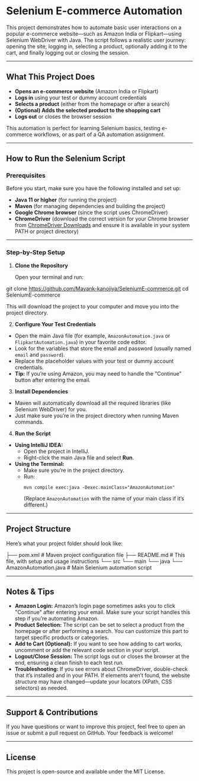 # Selenium E-commerce Automation

This project demonstrates how to automate basic user interactions on a popular e-commerce website—such as Amazon India or Flipkart—using Selenium WebDriver with Java. The script follows a realistic user journey: opening the site, logging in, selecting a product, optionally adding it to the cart, and finally logging out or closing the session.

---

## What This Project Does

- **Opens an e-commerce website** (Amazon India or Flipkart)
- **Logs in** using your test or dummy account credentials
- **Selects a product** (either from the homepage or after a search)
- **(Optional) Adds the selected product to the shopping cart**
- **Logs out** or closes the browser session

This automation is perfect for learning Selenium basics, testing e-commerce workflows, or as part of a QA automation assignment.

---

## How to Run the Selenium Script

### Prerequisites

Before you start, make sure you have the following installed and set up:

- **Java 11 or higher** (for running the project)
- **Maven** (for managing dependencies and building the project)
- **Google Chrome browser** (since the script uses ChromeDriver)
- **ChromeDriver** (download the correct version for your Chrome browser from [ChromeDriver Downloads](https://chromedriver.chromium.org/downloads) and ensure it is available in your system PATH or project directory)

---

### Step-by-Step Setup

1. **Clone the Repository**

   Open your terminal and run:

git clone https://github.com/Mayank-kanojiya/SeleniumE-commerce.git
cd SeleniumE-commerce   

This will download the project to your computer and move you into the project directory.

2. **Configure Your Test Credentials**

- Open the main Java file (for example, `AmazonAutomation.java` or `FlipkartAutomation.java`) in your favorite code editor.
- Look for the variables that store the email and password (usually named `email` and `password`).
- Replace the placeholder values with your test or dummy account credentials.
- **Tip:** If you’re using Amazon, you may need to handle the "Continue" button after entering the email.

3. **Install Dependencies**

- Maven will automatically download all the required libraries (like Selenium WebDriver) for you.
- Just make sure you’re in the project directory when running Maven commands.

4. **Run the Script**

- **Using IntelliJ IDEA:**
  - Open the project in IntelliJ.
  - Right-click the main Java file and select **Run**.
- **Using the Terminal:**
  - Make sure you’re in the project directory.
  - Run:
    ```
    mvn compile exec:java -Dexec.mainClass="AmazonAutomation"
    ```
    (Replace `AmazonAutomation` with the name of your main class if it’s different.)

---

## Project Structure

Here’s what your project folder should look like:

├── pom.xml # Maven project configuration file
├── README.md # This file, with setup and usage instructions
└── src
└── main
└── java
└── AmazonAutomation.java # Main Selenium automation script


---

## Notes & Tips

- **Amazon Login:** Amazon’s login page sometimes asks you to click "Continue" after entering your email. Make sure your script handles this step if you’re automating Amazon.
- **Product Selection:** The script can be set to select a product from the homepage or after performing a search. You can customize this part to target specific products or categories.
- **Add to Cart (Optional):** If you want to see how adding to cart works, uncomment or add the relevant code section in your script.
- **Logout/Close Session:** The script logs out or closes the browser at the end, ensuring a clean finish to each test run.
- **Troubleshooting:** If you see errors about ChromeDriver, double-check that it’s installed and in your PATH. If elements aren’t found, the website structure may have changed—update your locators (XPath, CSS selectors) as needed.

---

## Support & Contributions

If you have questions or want to improve this project, feel free to open an issue or submit a pull request on GitHub. Your feedback is welcome!

---

## License

This project is open-source and available under the MIT License.

